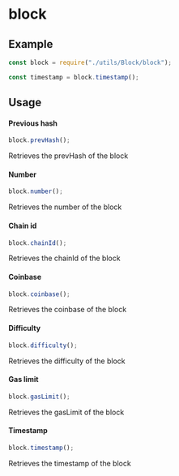 # block

## Example

```js
const block = require("./utils/Block/block");

const timestamp = block.timestamp();
```

## Usage

#### Previous hash

```js
block.prevHash();
```

Retrieves the prevHash of the block

#### Number

```js
block.number();
```

Retrieves the number of the block

#### Chain id

```js
block.chainId();
```

Retrieves the chainId of the block

#### Coinbase

```js
block.coinbase();
```

Retrieves the coinbase of the block

#### Difficulty

```js
block.difficulty();
```

Retrieves the difficulty of the block

#### Gas limit

```js
block.gasLimit();
```

Retrieves the gasLimit of the block

#### Timestamp

```js
block.timestamp();
```

Retrieves the timestamp of the block
